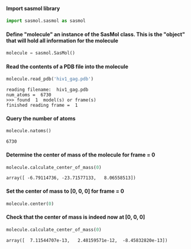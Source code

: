 
#### Import sasmol library


```python
import sasmol.sasmol as sasmol
```

#### Define "molecule" an instance of the SasMol class.  This is the "object" that will hold all information for the molecule


```python
molecule = sasmol.SasMol()
```

#### Read  the contents of a PDB file into the molecule


```python
molecule.read_pdb('hiv1_gag.pdb')
```

    reading filename:  hiv1_gag.pdb
    num_atoms =  6730
    >>> found  1  model(s) or frame(s)
    finished reading frame =  1


#### Query the number of atoms


```python
molecule.natoms()
```




    6730



####  Determine the center of mass of the molecule for frame = 0


```python
molecule.calculate_center_of_mass(0) 
```




    array([ -6.79114736, -23.71577133,   8.06558513])



#### Set the center of mass to [0, 0, 0] for frame = 0


```python
molecule.center(0)
```

#### Check that the center of mass is indeed now at [0, 0, 0]


```python
molecule.calculate_center_of_mass(0)
```




    array([  7.11544707e-13,   2.48159571e-12,  -8.45832820e-13])



